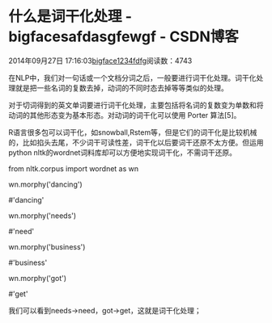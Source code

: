 # 什么是词干化处理 - bigfacesafdasgfewgf - CSDN博客





2014年09月27日 17:16:03[bigface1234fdfg](https://me.csdn.net/puqutogether)阅读数：4743









在NLP中，我们对一句话或一个文档分词之后，一般要进行词干化处理。词干化处理就是把一些名词的复数去掉，动词的不同时态去掉等等类似的处理。



对于切词得到的英文单词要进行词干化处理，主要包括将名词的复数变为单数和将动词的其他形态变为基本形态。对动词的词干化可以使用 Porter 算法[5]。





R语言很多包可以词干化，如snowball,Rstem等，但是它们的词干化是比较机械的，比如掐头去尾，不少词干可读性差，词干化以后要词干还原不太方便。但运用python nltk的wordnet词料库却可以方便地实现词干化，不需词干还原。


from nltk.corpus import wordnet as wn

wn.morphy('dancing')

#'dancing'


wn.morphy('needs')

#'need'

wn.morphy('business')

#'business'

wn.morphy('got')

#'get'





我们可以看到needs->need，got->get，这就是词干化处理；














